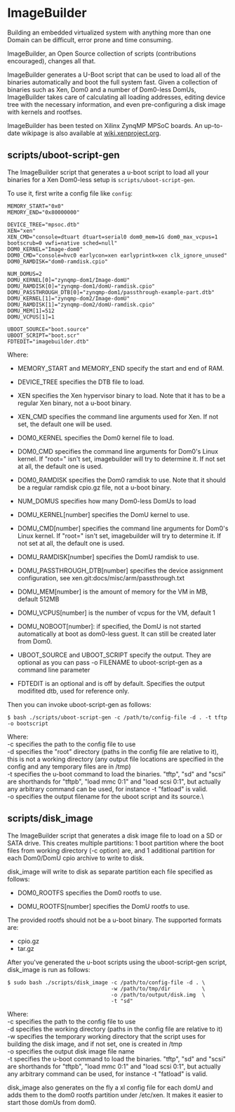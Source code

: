 # ImageBuilder

Building an embedded virtualized system with anything more than one
Domain can be difficult, error prone and time consuming.

ImageBuilder, an Open Source collection of scripts (contributions
encouraged), changes all that.

ImageBuilder generates a U-Boot script that can be used to load all of
the binaries automatically and boot the full system fast. Given a
collection of binaries such as Xen, Dom0 and a number of Dom0-less
DomUs, ImageBuilder takes care of calculating all loading addresses,
editing device tree with the necessary information, and even
pre-configuring a disk image with kernels and rootfses.

ImageBuilder has been tested on Xilinx ZynqMP MPSoC boards. An
up-to-date wikipage is also available at
[wiki.xenproject.org](https://wiki.xenproject.org/index.php?title=ImageBuilder).


## scripts/uboot-script-gen

The ImageBuilder script that generates a u-boot script to load all your
binaries for a Xen Dom0-less setup is `scripts/uboot-script-gen`.

To use it, first write a config file like `config`:

```
MEMORY_START="0x0"
MEMORY_END="0x80000000"

DEVICE_TREE="mpsoc.dtb"
XEN="xen"
XEN_CMD="console=dtuart dtuart=serial0 dom0_mem=1G dom0_max_vcpus=1 bootscrub=0 vwfi=native sched=null"
DOM0_KERNEL="Image-dom0"
DOM0_CMD="console=hvc0 earlycon=xen earlyprintk=xen clk_ignore_unused"
DOM0_RAMDISK="dom0-ramdisk.cpio"

NUM_DOMUS=2
DOMU_KERNEL[0]="zynqmp-dom1/Image-domU"
DOMU_RAMDISK[0]="zynqmp-dom1/domU-ramdisk.cpio"
DOMU_PASSTHROUGH_DTB[0]="zynqmp-dom1/passthrough-example-part.dtb"
DOMU_KERNEL[1]="zynqmp-dom2/Image-domU"
DOMU_RAMDISK[1]="zynqmp-dom2/domU-ramdisk.cpio"
DOMU_MEM[1]=512
DOMU_VCPUS[1]=1

UBOOT_SOURCE="boot.source"
UBOOT_SCRIPT="boot.scr"
FDTEDIT="imagebuilder.dtb"
```

Where:
- MEMORY_START and MEMORY_END specify the start and end of RAM.

- DEVICE_TREE specifies the DTB file to load.

- XEN specifies the Xen hypervisor binary to load. Note that it has to
  be a regular Xen binary, not a u-boot binary.

- XEN_CMD specifies the command line arguments used for Xen.  If not
  set, the default one will be used.

- DOM0_KERNEL specifies the Dom0 kernel file to load.

- DOM0_CMD specifies the command line arguments for Dom0's Linux
  kernel.  If "root=" isn't set, imagebuilder will try to determine it.
  If not set at all, the default one is used.

- DOM0_RAMDISK specifies the Dom0 ramdisk to use. Note that it should be
  a regular ramdisk cpio.gz file, not a u-boot binary.

- NUM_DOMUS specifies how many Dom0-less DomUs to load

- DOMU_KERNEL[number] specifies the DomU kernel to use.

- DOMU_CMD[number] specifies the command line arguments for Dom0's Linux
  kernel.  If "root=" isn't set, imagebuilder will try to determine it.
  If not set at all, the default one is used.

- DOMU_RAMDISK[number] specifies the DomU ramdisk to use.

- DOMU_PASSTHROUGH_DTB[number] specifies the device assignment
  configuration, see xen.git:docs/misc/arm/passthrough.txt

- DOMU_MEM[number] is the amount of memory for the VM in MB, default 512MB

- DOMU_VCPUS[number] is the number of vcpus for the VM, default 1

- DOMU_NOBOOT[number]: if specified, the DomU is not started
  automatically at boot as dom0-less guest. It can still be created
  later from Dom0.

- UBOOT_SOURCE and UBOOT_SCRIPT specify the output. They are optional
  as you can pass -o FILENAME to uboot-script-gen as a command line
  parameter

- FDTEDIT is an optional and is off by default.  Specifies the output
  modifited dtb, used for reference only.

Then you can invoke uboot-script-gen as follows:

```
$ bash ./scripts/uboot-script-gen -c /path/to/config-file -d . -t tftp -o bootscript
```

Where:\
-c specifies the path to the config file to use\
-d specifies the "root" directory (paths in the config file are relative
   to it), this is not a working directory (any output file locations
   are specified in the config and any temporary files are in /tmp)\
-t specifies the u-boot command to load the binaries. "tftp", "sd" and
   "scsi" are shorthands for "tftpb", "load mmc 0:1" and
   "load scsi 0:1", but actually any arbitrary command can be used, for
   instance -t "fatload" is valid.\
-o specifies the output filename for the uboot script and its source.\


## scripts/disk\_image

The ImageBuilder script that generates a disk image file to load on a SD
or SATA drive.  This creates multiple partitions: 1 boot partition where
the boot files from working directory (-c option) are, and 1 additional
partition for each Dom0/DomU cpio archive to write to disk.

disk\_image will write to disk as separate partition each file specified
as follows:

- DOM0_ROOTFS specifies the Dom0 rootfs to use.

- DOMU_ROOTFS[number] specifies the DomU rootfs to use.

The provided rootfs should not be a u-boot binary. The supported
formats are:

- cpio.gz
- tar.gz

After you've generated the u-boot scripts using the uboot-script-gen
script, disk_image is run as follows:

```
$ sudo bash ./scripts/disk_image -c /path/to/config-file -d . \
                                 -w /path/to/tmp/dir          \
                                 -o /path/to/output/disk.img  \
                                 -t "sd"
```

Where:\
-c specifies the path to the config file to use\
-d specifies the working directory (paths in the config file are relative
   to it)\
-w specifies the temporary working directory that the script uses for
   building the disk image, and if not set, one is created in /tmp\
-o specifies the output disk image file name\
-t specifies the u-boot command to load the binaries. "tftp", "sd" and
   "scsi" are shorthands for "tftpb", "load mmc 0:1" and
   "load scsi 0:1", but actually any arbitrary command can be used, for
   instance -t "fatload" is valid.


disk_image also generates on the fly a xl config file for each domU and
adds them to the dom0 rootfs partition under /etc/xen. It makes it
easier to start those domUs from dom0.
